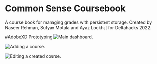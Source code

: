 # Common Sense Coursebook
A course book for managing grades with persistent storage. Created by Naseer Rehman, Sufyan Motala and Ayaz Lockhat for Deltahacks 2022.

#AdobeXD Prototyping
![Main dashboard.](https://user-images.githubusercontent.com/91574262/149611851-6168a4fe-0bb4-4182-a15d-3bdf4d75ed01.png)

![Adding a course.](https://user-images.githubusercontent.com/91574262/149611939-7d26f5fb-d05d-4949-a997-b1b43a5c8ed2.png)

![Editing a created course.](https://user-images.githubusercontent.com/91574262/149611949-492e4a87-ffe4-4c4c-b36d-4bffef297a95.png)